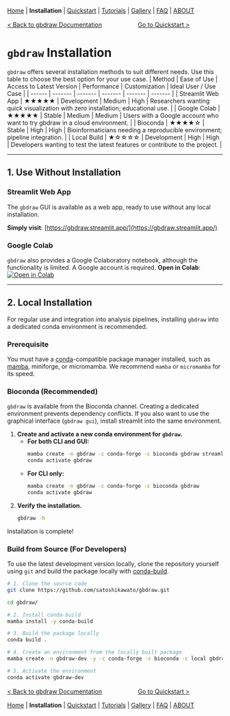 [Home](./DOCS.md) | **Installation** | [Quickstart](./QUICKSTART.md) | [Tutorials](./TUTORIALS/TUTORIALS.md) | [Gallery](./GALLERY.md) | [FAQ](./FAQ.md) | [ABOUT](./ABOUT.md)

[< Back to gbdraw Documentation](./DOCS.md)　　　　　　[Go to Quickstart >](./QUICKSTART.md)

# `gbdraw` Installation

`gbdraw` offers several installation methods to suit different needs. Use this table to choose the best option for your use case.
| Method | Ease of Use | Access to Latest Version | Performance | Customization | Ideal User / Use Case |
| ------ | ------- | ------- | ------- | ------- | ------- |
| Streamlit Web App | ★★★★★ | Development | Medium | High | Researchers wanting quick visualization with zero installation; educational use. | 
| Google Colab | ★★★★★ | Stable | Medium | Medium | Users with a Google account who want to try gbdraw in a cloud environment. | 
| Bioconda | ★★★★☆ | Stable | High | High | Bioinformaticians needing a reproducible environment; pipeline integration. | 
 | Local Build | ★☆☆☆☆ | Development | High | High | Developers wanting to test the latest features or contribute to the project. | 
 
---

## 1. Use Without Installation

### Streamlit Web App

The `gbdraw` GUI is available as a web app, ready to use without any local installation.

**Simply visit**: [https://gbdraw.streamlit.app/](https://gbdraw.streamlit.app/)

### Google Colab

`gbdraw` also provides a Google Colaboratory notebook, although the functionality is limited. A Google account is required.
**Open in Colab**: [![Open in Colab](https://colab.research.google.com/assets/colab-badge.svg)](https://colab.research.google.com/github/satoshikawato/gbdraw/blob/main/gbdraw_colab.ipynb)

---

## 2. Local Installation

For regular use and integration into analysis pipelines, installing `gbdraw` into a dedicated conda environment is recommended.

### Prerequisite

You must have a [conda](https://docs.conda.io/en/latest/)-compatible package manager installed, such as [mamba](https://github.com/mamba-org/mamba), miniforge, or micromamba. We recommend `mamba` or `micromamba` for its speed.

### Bioconda (Recommended)

`gbdraw` is available from the Bioconda channel. Creating a dedicated environment prevents dependency conflicts. If you also want to use the graphical interface (`gbdraw gui`), install streamlit into the same environment.

1.  **Create and activate a new conda environment for `gbdraw`.**
    * **For both CLI and GUI:**
        ```bash
        mamba create -n gbdraw -c conda-forge -c bioconda gbdraw streamlit
        conda activate gbdraw
        ```
    * **For CLI only:**
        ```bash
        mamba create -n gbdraw -c conda-forge -c bioconda gbdraw
        conda activate gbdraw
        ```
2.  **Verify the installation.**
    ```bash
    gbdraw -h
    ```

Installation is complete!

### Build from Source (For Developers)

To use the latest development version locally, clone the repository yourself using `git` and build the package locally with [conda-build](https://anaconda.org/anaconda/conda-build).

```bash
# 1. Clone the source code
git clone https://github.com/satoshikawato/gbdraw.git

cd gbdraw/

# 2. Install conda-build
mamba install -y conda-build

# 3. Build the package locally
conda build .

# 4. Create an environment from the locally built package
mamba create -n gbdraw-dev -y -c conda-forge -c bioconda -c local gbdraw

# 5. Activate the environment
conda activate gbdraw-dev
```

[< Back to gbdraw Documentation](./DOCS.md)　　　　　　[Go to Quickstart >](./QUICKSTART.md)


[Home](./DOCS.md) | **Installation** | [Quickstart](./QUICKSTART.md) | [Tutorials](./TUTORIALS/TUTORIALS.md) | [Gallery](./GALLERY.md) | [FAQ](./FAQ.md) | [ABOUT](./ABOUT.md)